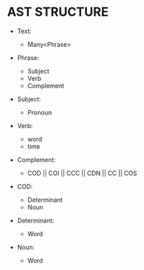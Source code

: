 # AST STRUCTURE

- Text:
    - Many\<Phrase>

- Phrase:
    - Subject
    - Verb
    - Complement

- Subject:
    - Pronoun

- Verb:
    - word
    - time

- Complement:
    - COD || COI || CCC || CDN || CC || COS

- COD:
    - Determinant
    - Noun

- Determinant:
    - Word

- Noun:
    - Word